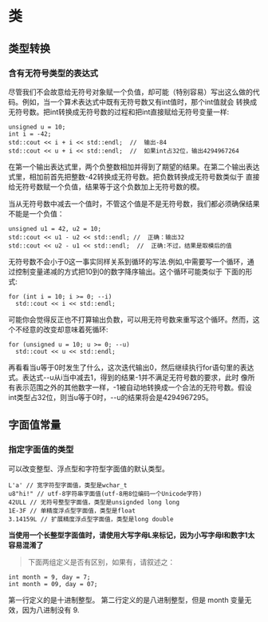 # 类
## 类型转换
### 含有无符号类型的表达式
尽管我们不会故意给无符号对象赋一个负值，却可能（特别容易）写出这么做的代码。例如，当一个算术表达式中既有无符号数又有int值时，那个int值就会
转换成无符号数。把int转换成无符号数的过程和把int直接赋给无符号变量一样:
```
unsigned u = 10;
int i = -42;
std::cout << i + i << std::endl;  //  输出-84
std::cout << u + i << std::endl;  //  如果int占32位，输出4294967264
 ```
 在第一个输出表达式里，两个负整数相加并得到了期望的结果。在第二个输出表达式里，相加前首先把整数-42转换成无符号数。把负数转换成无符号数类似于
 直接给无符号数赋一个负值，结果等于这个负数加上无符号数的模。  
 
当从无符号数中减去一个值时，不管这个值是不是无符号数，我们都必须确保结果不能是一个负值：
```
unsigned u1 = 42, u2 = 10;
std::cout << u1 - u2 << std::endl; //  正确：输出32
std::cout << u2 - u1 << std::endl;  //  正确:不过，结果是取模后的值 
```

无符号数不会小于0这一事实同样关系到循环的写法.例如,中需要写一个循环，通过控制变量递减的方式把10到0的数字降序输出。这个循环可能类似于
下面的形式:
```
for (int i = 10; i >= 0; --i)
  std::cout << i << std::endl;
```
可能你会觉得反正也不打算输出负数，可以用无符号数来重写这个循环。然而，这个不经意的改变却意味着死循环:
```
for (unsigned u = 10; u >= 0; --u)
  std::cout << u << std::endl;
```
再看看当u等于0时发生了什么，这次迭代输出0，然后继续执行for语句里的表达式。表达式--u从i当中减去1，得到的结果-1并不满足无符号数的要求，此时
像所有表示范围之外的其他数字一样，-1被自动地转换成一个合法的无符号数。假设int类型占32位，则当u等于0时，--u的结果将会是4294967295。  
## 字面值常量
### 指定字面值的类型
可以改变整型、浮点型和字符型字面值的默认类型。
```
L'a' // 宽字符型字面值，类型是wchar_t
u8"hi!" // utf-8字符串字面值(utf-8用8位编码一个Unicode字符)
42ULL // 无符号整型字面值，类型是unsignded long long
1E-3F // 单精度浮点型字面值，类型是float
3.14159L // 扩展精度浮点型字面值，类型是long double
```
**当使用一个长整型字面值时，请使用大写字母L来标记，因为小写字母l和数字1太容易混淆了**   

> 下面两组定义是否有区别，如果有，请叙述之：
```
int month = 9, day = 7;
int month = 09, day = 07;
```
第一行定义的是十进制整型。 第二行定义的是八进制整型，但是 month 变量无效，因为八进制没有 9.  
